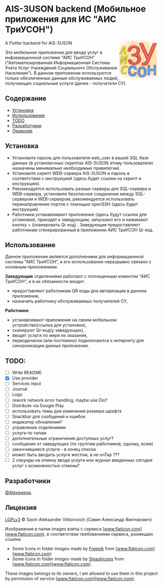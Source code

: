 # AIS-3USON backend (Мобильное приложения для ИС "АИС ТриУСОН")
<img align="right" src="assets/ais-3uson-logo-128.png">

A Flutter backend for AIS-3USON

Это мобильное приложение для ввода услуг в информационной системе "АИС ТриУСОН" ("Автоматизированная Информационная Система Учета Услуг Учреждений Социального Обслуживания Населения").
В данном приложении используются только обезличенные данные обслуживаемых людей, получающих социальные услуги (далее - получатели СУ).

## Содержание
- [Установка](#установка)
- [Использование](#использование)
- [TODO](#todo)
- [Разработчики](#разработчики)
- [Лицензия](#лицензия)

## Установка

- Установите пароль для пользователя web_user в вашей SQL базе данных (в установочных скриптах AIS-3USON этому пользователю назначены минимально необходимые привилегии).
- Установите скрипт WEB-сервера AIS-3USON и пароль в соответствии с инструкцией (здесь будет ссылки на скрипт и инструкцию).
- Рекомендуется использовать разные серверы для SQL-сервера и WEB-сервера, установите безопасное соединение между SQL-сервером и WEB-сервером, рекомендуется использовать перенаправление портов с помощью openSSH (здесь будет инструкция).
- Работники устанавливают приложение (здесь будут ссылки для установки), приходят к заведующим, запускают его и нажимают кнопку + (сканировать Qr код) . Заведующие предоставляют работникам сгенерированный в приложении АИС ТриУСОН Qr код.

## Использование

Данное приложение является дополнением для информационной системы "АИС ТриУСОН", и его использование неразрывно связано с основным приложением.  

**Заведующие** отделениями работают с полноценным клиентом "АИС ТриУСОН", и в их обязанности входит:
- предоставляют работникам QR коды для авторизации в данном приложении,
- назначить работнику обслуживаемых получателей СУ,

**Работники:**
- устанавливают приложение на своем мобильном устройстве(ссылка для установки),
- сканируют Qr-код(у заведующих),
- вводят услуги по мере их оказания,
- периодически (или постоянно) подключаются к интернету для синхронизации данных приложения.

## TODO:
- [ ] Write README
- [x] Use provider
- [ ] Services input
- [ ] Journal
- [ ] Logo
- [ ] rework network error handling, maybe use Dio?
- [ ] Distribute via Google Play
- [ ] использовать темы для изменения размера шрифта
- [ ] Snackbar для сообщений и ошибок
- [ ] индикатор обновления?
- [ ] управление отделениями
- [ ] услуги по типам
- [ ] дополнительные ограничения доступных услуг?
- [ ] сообщения от заведующих (по группам работников, одному, всем)
- [ ] закончившиеся услуги - в конец списка
- [ ] может быть вводить услуги жестом, а не onTap ???
- [ ] 2 секунды на отмену ввода услуги или журнал введенных сегодня услуг с возможностью отмены?

## Разработчики

[@Alexqwesa](https://github.com/Alexqwesa).

## Лицензия
[LGPLv3](LICENSE) © Savin Aleksander Viktorovich (Савин Александр Викторович)

Изображения в папке images взяты с сервиса [www.flaticon.com](www.flaticon.com), в соответствии требованиями сервиса, размещаю ссылки:
- Some Icons in folder *images* made by [Freepik](www.freepik.com) from [www.flaticon.com](www.flaticon.com)
- Some Icons in folder *images* made by [Smashicons](www.flaticon.com/authors/smashicons) from [www.flaticon.com](www.flaticon.com)

These images belongs to its owners, I am allowed to use them in this project by permission of service [www.flaticon.com](www.flaticon.com).